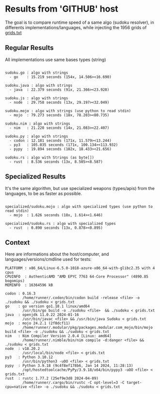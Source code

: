 # Results from 'GITHUB' host

The goal is to compare runtime speed of a same algo (sudoku resolver), in differents implementations/languages, while injecting the 1956 grids of [grids.txt](grids.txt)

## Regular Results

All implementations use same bases types (string)

```

sudoku.go : algo with strings
  - go    : 15.219 seconds (154x, 14.506><16.690)

sudoku.java : algo with strings
  - java  : 22.379 seconds (91x, 21.366><23.928)

sudoku.js : algo with strings
  - node  : 29.758 seconds (13x, 29.197><32.049)

sudoku.mojo : algo with strings (use python to read stdin)
  - mojo  : 79.273 seconds (18x, 78.203><80.735)

sudoku.nim : algo with strings
  - nim   : 21.220 seconds (14x, 21.083><22.407)

sudoku.py : algo with strings
  - codon : 12.181 seconds (171x, 11.579><13.244)
  - py3   : 105.035 seconds (171x, 100.134><113.932)
  - pypy  : 19.894 seconds (102x, 18.433><21.656)

sudoku.rs : algo with Strings (as byte[])
  - rust  : 8.536 seconds (13x, 8.505><8.587)

```

## Specialized Results

It's the same algorithm, but use specialized weapons (types/apis) from the languages, to be as faster as possible.

```

specialized/sudoku.mojo : algo with specialized types (use python to read stdin)
  - mojo  : 1.626 seconds (18x, 1.614><1.646)

specialized/sudoku.rs : algo with specialized types
  - rust  : 0.890 seconds (13x, 0.878><0.895)

```
## Context

Here are informations about the host/computer, and languages/versions/cmdline used for tests:
```
PLATFORM : x86_64/Linux-6.5.0-1018-azure-x86_64-with-glibc2.35 with 4 cpus
CPUINFO  : AuthenticAMD "AMD EPYC 7763 64-Core Processor" (4890.85 bogomips)
MEMINFO  : 16364596 kB

codon : 0.16.3
        /home/runner/.codon/bin/codon build -release <file> -o ./sudoku && ./sudoku < grids.txt
go    : go version go1.18.1 linux/amd64
        /usr/bin/go build -o ./sudoku <file>  && ./sudoku < grids.txt
java  : openjdk 11.0.22 2024-01-16
        /usr/bin/javac <file> && /usr/bin/java Sudoku < grids.txt
mojo  : mojo 24.2.1 (2f0dcf11)
        /home/runner/.modular/pkg/packages.modular.com_mojo/bin/mojo build <file> -o ./sudoku && ./sudoku < grids.txt
nim   : Nim Compiler Version 2.0.4 [Linux: amd64]
        /home/runner/.nimble/bin/nim compile -d:danger <file> && ./sudoku < grids.txt
node  : v18.20.2
        /usr/local/bin/node <file> < grids.txt
py3   : Python 3.10.12
        /usr/bin/python3 -uOO <file> < grids.txt
pypy  : Python 3.9.18 (9c4f8ef178b6, Jan 14 2024, 11:28:13)
        /opt/hostedtoolcache/PyPy/3.9.18/x64/bin/pypy3 -uOO <file> < grids.txt
rust  : rustc 1.77.2 (25ef9e3d8 2024-04-09)
        /home/runner/.cargo/bin/rustc -C opt-level=3 -C target-cpu=native <file> -o ./sudoku && ./sudoku < grids.txt

```


